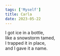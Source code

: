 ```yaml
---
tags: ['Myself']
title: Carla
date: 2023-05-22
---
```


I got ice in a bottle,  
like a snowstorm tamed,  
I trapped it in place,  
and I gave it a name.

